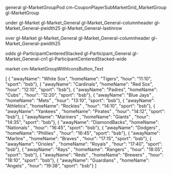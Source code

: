 general
gl-MarketGroupPod cm-CouponPlayerSubMarketGrid_MarketGroup gl-MarketGroup


under
gl-Market gl-Market_General gl-Market_General-columnheader gl-Market_General-pwidth25 gl-Market_General-lastinrow


over
gl-Market gl-Market_General gl-Market_General-columnheader gl-Market_General-pwidth25


odds
gl-ParticipantCenteredStacked gl-Participant_General gl-Market_General-cn1 gl-ParticipantCenteredStacked-wide


market
cm-MarketGroupWithIconsButton_Text

[
    { "awayName": "White Sox",      "homeName": "Tigers",     "hour": "11:10",    "sport": "bsb"},
    { "awayName": "Cardinals",      "homeName": "Red Sox",    "hour": "12:10",    "sport": "bsb"},
    { "awayName": "Padres",         "homeName": "Cubs"      , "hour": "12:20",    "sport": "bsb"},
    { "awayName": "Blue Jays" ,     "homeName": "Mets"      , "hour": "13:10",   "sport": "bsb"},
    { "awayName": "Athletics",      "homeName": "Rockies"   , "hour": "14:10",   "sport": "bsb"},
    { "awayName": "Yankees" ,       "homeName": "Pirates"   , "hour": "14:12",   "sport": "bsb"},
    { "awayName": "Mariners" ,      "homeName": "Giants"    , "hour": "14:35",   "sport": "bsb"},
    { "awayName": "DiamondBacks",   "homeName": "Nationals" , "hour": "16:45",   "sport": "bsb"},
    { "awayName": "Dodgers" ,       "homeName": "Phillies"  , "hour": "16:45",   "sport": "bsb"},
    { "awayName": "Marlins" ,       "homeName": "Braves"    , "hour": "17:15",   "sport": "bsb"},
    { "awayName": "Orioles" ,       "homeName": "Royals"    , "hour": "17:40",   "sport": "bsb"},
    { "awayName": "Rays" ,          "homeName": "Rangers"   , "hour": "18:05",   "sport": "bsb"},
    { "awayName": "Reds" ,          "homeName": "Brewers"   , "hour": "18:10",   "sport": "bsb"},
    { "awayName": "Guardians" ,     "homeName": "Angels"    , "hour": "19:38",   "sport": "bsb"}
]